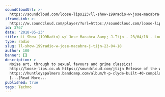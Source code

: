 ```yaml
---
soundCloudUrl: >-
  https://soundcloud.com/loose-lips123/ll-show-199radio-w-jose-macabra-jtijn-230418
iframeLink: >-
  https://w.soundcloud.com/player/?url=https://soundcloud.com/loose-lips123/ll-show-199radio-w-jose-macabra-jtijn-230418&color=00aabb&auto_play=false&hide_related=false&show_comments=true&show_user=true&show_reposts=false
id: 3767
date: '2018-05-23'
title: LL Show (199Radio) w/ Jose Macabra &amp; J.Tijn - 23/04/18 - Loose Lips
type: radio
slug: ll-show-199radio-w-jose-macabra-j-tijn-23-04-18
author: 100
banner: []
description: >-
  Noise art, through to sexual favours and grime classics!
  http://loose-lips.co.uk https://soundcloud.com/jtijn Release of the week =
  https://huntleyspalmers.bandcamp.com/album/h-p-clyde-built-40-compilation-free
  [...]Read More...
published: true
tags: Techno
---
```

